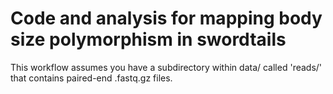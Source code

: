 # Code and analysis for mapping body size polymorphism in swordtails

This workflow assumes you have a subdirectory within data/ called 'reads/' that contains paired-end .fastq.gz files.

